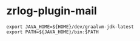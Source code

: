 # zrlog-plugin-mail

```shell
export JAVA_HOME=${HOME}/dev/graalvm-jdk-latest
export PATH=${JAVA_HOME}/bin:$PATH
```